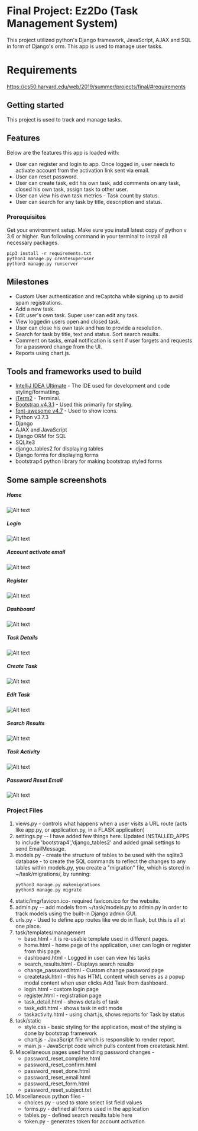 # Final Project: Ez2Do (Task Management System)

This project utilized python's Django framework, JavaScript, AJAX and SQL in form of Django's orm.
This app is used to manage user tasks. 

# Requirements
https://cs50.harvard.edu/web/2019/summer/projects/final/#requirements

## Getting started 
This project is used to track and manage tasks.

## Features

Below are the features this app is loaded with:
* User can register and login to app. Once logged in, user needs to activate account from the activation link sent via email.
* User can reset password.
* User can create task, edit his own task, add comments on any task, closed his own task, assign task to other user.
* User can view his own task metrics - Task count by status.
* User can search for any task by title, description and status.

### Prerequisites

Get your environment setup. Make sure you install latest copy of python v 3.6 or higher. Run following command in your terminal to install all necessary packages.

```
pip3 install -r requirements.txt
python3 manage.py createsuperuser
python3 manage.py runserver
```

## Milestones

* Custom User authentication and reCaptcha while signing up to avoid spam registrations.
* Add a new task.
* Edit user's own task. Super user can edit any task.
* View loggedin users open and closed task.
* User can close his own task and has to provide a resolution.
* Search for task by title, text and status. Sort search results.
* Comment on tasks, email notification is sent if user forgets and requests for a password change from the UI.
* Reports using chart.js.


## Tools and frameworks used to build

* [IntelliJ IDEA Ultimate](https://www.jetbrains.com/idea/) - The IDE used for development and code styling/formatting.
* [iTerm2](https://www.iterm2.com/) - Terminal.
* [Bootstrap v4.3.1](https://getbootstrap.com/) - Used this primarily for styling.
* [font-awesome v4.7](https://fontawesome.com/v4.7.0/) - Used to show icons.
* Python v3.7.3
* Django
* AJAX and JavaScript
* Django ORM for SQL
* SQLite3
* django_tables2 for displaying tables
* Django forms for displaying forms
* bootstrap4 python library for making bootstrap styled forms

## Some sample screenshots
##### Home
![Alt text](/../master/examples/home_page.png?raw=true "Home")
##### Login
![Alt text](/../master/examples/login.png?raw=true "Login")
##### Account activate email
![Alt text](/../master/examples/account_activate.png?raw=true "Account activate email")
##### Register
![Alt text](/../master/examples/register.png?raw=true "Login")
##### Dashboard
![Alt text](/../master/examples/dashboard.png?raw=true "Dashboard")
##### Task Details
![Alt text](/../master/examples/task_details.png?raw=true "Task Details")
##### Create Task
![Alt text](/../master/examples/createtask.png?raw=true "Create Task")
##### Edit Task
![Alt text](/../master/examples/edit_task.png?raw=true "Edit Task")
##### Search Results
![Alt text](/../master/examples/search_results.png?raw=true "Search Results")
##### Task Activity
![Alt text](/../master/examples/task_activity.png?raw=true "Task Activity")
##### Password Reset Email
![Alt text](/../master/examples/password_reset_email.png?raw=true "Password Reset Email")

### Project Files
1. views.py - controls what happens when a user visits a URL route (acts like app.py, or application.py, in a FLASK application)
2. settings.py -- I have added few things here. Updated INSTALLED_APPS to include 'bootstrap4','django_tables2' and added gmail settings to send EmailMessage.
3. models.py -  create the structure of tables to be used with the sqlite3 database - to create the SQL commands to reflect the changes to any tables within models.py, you create a "migration" file, which is stored in ~/task/migrations/, by running:
    ```
    python3 manage.py makemigrations
    python3 manage.py migrate
    ```
4. static/img/favicon.ico- required favicon.ico for the website.
5. admin.py -- add models from ~/task/models.py to admin.py in order to track models using the built-in Django admin GUI.
6. urls.py - Used to define app routes like we do in flask, but this is all at one place.
7. task/templates/management
    * base.html - it is re-usable template used in different pages.
    * home.html - home page of the application, user can login or register from this page.
    * dashboard.html - Logged in user can view his tasks
    * search_results.html - Displays search results
    * change_password.html - Custom change password page
    * createtask.html - this has HTML content which serves as a popup modal content when user clicks Add Task from dashboard.
    * login.html - custom login page
    * register.html - registration page
    * task_detail.html - shows details of task
    * task_edit.html - shows task in edit mode
    * taskactivity.html - using chart.js, shows reports for Task by status
8. task/static
    * style.css - basic styling for the application, most of the styling is done by bootstrap framework
    * chart.js - JavaScript file which is responsible to render report.
    * main.js - JavaScript code which pulls content from createtask.html.
9. Miscellaneous pages used handling password changes - 
     - password_reset_complete.html 
     - password_reset_confirm.html 
     - password_reset_done.html 
     - password_reset_email.html
     - password_reset_form.html 
     - password_reset_subject.txt 
10. Miscellaneous python files - 
    - choices.py - used to store select list field values
    -  forms.py - defined all forms used in the application
    -  tables.py - defined search results table here
    -  token.py - generates token for account activation